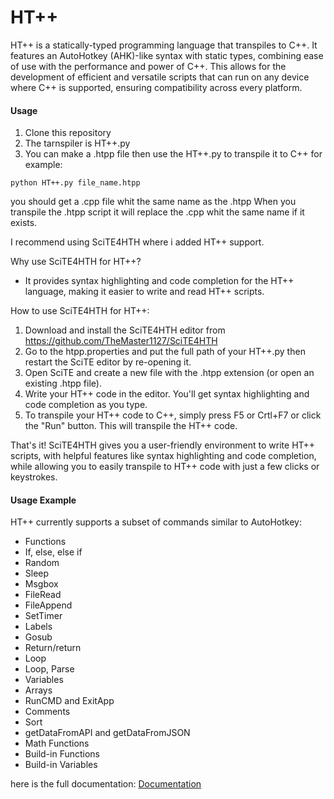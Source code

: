 # HT++

HT++ is a statically-typed programming language that transpiles to C++. It features an AutoHotkey (AHK)-like syntax with static types, combining ease of use with the performance and power of C++. This allows for the development of efficient and versatile scripts that can run on any device where C++ is supported, ensuring compatibility across every platform.

#### Usage

1. Clone this repository
2. The tarnspiler is HT++.py
3. You can make a .htpp file then use the HT++.py to transpile it to C++ for example:
```
python HT++.py file_name.htpp
```
you should get a .cpp file whit the same name as the .htpp
When you transpile the .htpp script it will replace the .cpp whit the same name if it exists.

I recommend using SciTE4HTH where i added HT++ support.

Why use SciTE4HTH for HT++?
- It provides syntax highlighting and code completion for the HT++ language, making it easier to write and read HT++ scripts.

How to use SciTE4HTH for HT++:
1. Download and install the SciTE4HTH editor from https://github.com/TheMaster1127/SciTE4HTH
2. Go to the htpp.properties and put the full path of your HT++.py then restart the SciTE editor by re-opening it.
3. Open SciTE and create a new file with the .htpp extension (or open an existing .htpp file).
4. Write your HT++ code in the editor. You'll get syntax highlighting and code completion as you type.
5. To transpile your HT++ code to C++, simply press F5 or Crtl+F7 or click the "Run" button. This will transpile the HT++ code.

That's it! SciTE4HTH gives you a user-friendly environment to write HT++ scripts, with helpful features like syntax highlighting and code completion, while allowing you to easily transpile to HT++ code with just a few clicks or keystrokes.

#### Usage Example

HT++ currently supports a subset of commands similar to AutoHotkey:

- Functions
- If, else, else if
- Random
- Sleep 
- Msgbox
- FileRead 
- FileAppend 
- SetTimer 
- Labels
- Gosub
- Return/return
- Loop
- Loop, Parse
- Variables
- Arrays
- RunCMD and ExitApp
- Comments
- Sort
- getDataFromAPI and getDataFromJSON 
- Math Functions
- Build-in Functions
- Build-in Variables

here is the full documentation: [Documentation](https://github.com/TheMaster1127/HT-plus-plus/wiki)
